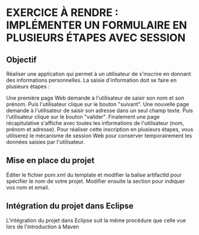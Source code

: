 # EXERCICE À RENDRE : IMPLÉMENTER UN FORMULAIRE EN PLUSIEURS ÉTAPES AVEC SESSION

## Objectif
Réaliser une application qui permet à un utilisateur de s'inscrire en donnant des informations personnelles.
La saisie d'information doit se faire en plusieurs étapes :

Une première page Web demande à l'utilisateur de saisir son nom et son prénom. Puis l'utilisateur clique sur le bouton "suivant".
Une nouvelle page demande à l'utilisateur de saisir son adresse dans un seul champ texte. Puis l'utilisateur clique sur le bouton "valider".
Finalement une page récapitulative s'affiche avec toutes les informations de l'utilisateur (nom, prénom et adresse).
Pour réaliser cette inscription en plusieurs étapes, vous utiliserez le mécanisme de session Web pour conserver temporairement les données saisies par l'utilisateur.

## Mise en place du projet
Éditer le fichier pom.xml du template et modifier la balise artifactId pour spécifier le nom de votre projet. Modifier ensuite la section <developers> pour indiquer vos nom et email.

## Intégration du projet dans Eclipse
L'intégration du projet dans Eclipse suit la même procédure que celle vue lors de l'introduction à Maven
